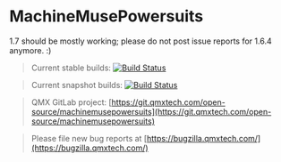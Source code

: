 MachineMusePowersuits
=====================

1.7 should be mostly working; please do not post issue reports for 1.6.4 anymore. :)

>Current stable builds: [![Build Status](https://jenkins.qmxtech.com/job/Open-Source.MachineMusePowersuits/badge/icon)](https://jenkins.qmxtech.com/job/Open-Source.MachineMusePowersuits/)

>Current snapshot builds: [![Build Status](https://jenkins.qmxtech.com/job/Open-Source.MachineMusePowersuits~Development/badge/icon)](https://jenkins.qmxtech.com/job/Open-Source.MachineMusePowersuits~Development/)

>QMX GitLab project: [https://git.qmxtech.com/open-source/machinemusepowersuits](https://git.qmxtech.com/open-source/machinemusepowersuits)

>Please file new bug reports at [https://bugzilla.qmxtech.com/](https://bugzilla.qmxtech.com/)